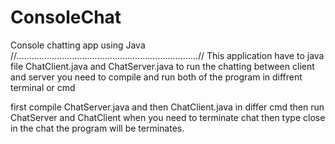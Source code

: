 # ConsoleChat
Console chatting app using Java 
//........................................................................//
This application have to java file ChatClient.java and ChatServer.java
to run the chatting between client and server you need to compile and run
both of the program in diffrent terminal or cmd

first compile ChatServer.java and then ChatClient.java in differ cmd
then run ChatServer and ChatClient 
when you need to terminate chat then type close in the chat the 
program will be terminates.

